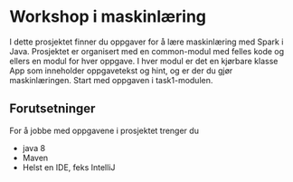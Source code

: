 # Workshop i maskinlæring
I dette prosjektet finner du oppgaver for å lære maskinlæring med Spark i Java. 
Prosjektet er organisert med en common-modul med felles kode og ellers en modul for hver oppgave. 
I hver modul er det en kjørbare klasse App som inneholder oppgavetekst og hint, og er der du gjør maskinlæringen.
Start med oppgaven i task1-modulen.

## Forutsetninger
For å jobbe med oppgavene i prosjektet trenger du
* java 8
* Maven
* Helst en IDE, feks IntelliJ


